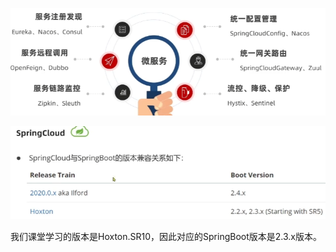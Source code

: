 ![alt text](../../images/image-87.png)

![alt text](../../images/image-88.png)

我们课堂学习的版本是Hoxton.SR10，因此对应的SpringBoot版本是2.3.x版本。
